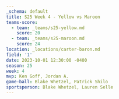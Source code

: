 ```yaml
---
_schema: default
title: S25 Week 4 - Yellow vs Maroon
teams-score:
  - team: _teams/s25-yellow.md
    score: 20
  - team: _teams/s25-maroon.md
    score: 24
location: _locations/carter-baron.md
field: '1'
date: 2023-10-01 12:30:00 -0400
season: 25
week: 4
mvp: Ken Goff, Jordan A.
game-ball: Blake Whetzel, Patrick Shilo
sportsperson: Blake Whetzel, Lauren Selle
---
```

